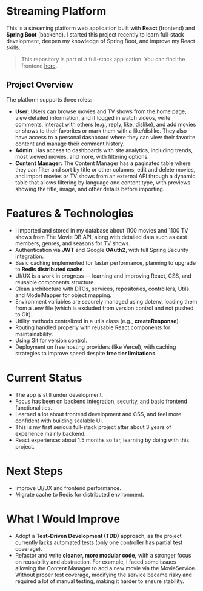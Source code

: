 # Streaming Platform
This is a streaming platform web application built with **React** (frontend) and **Spring Boot** (backend).
I started this project recently to learn full-stack development, deepen my knowledge of Spring Boot, and improve my React skills.

> This repository is part of a full-stack application. You can find the frontend [here](https://github.com/ZakariaAkrach/streamingPlatform-fe).

## Project Overview
The platform supports three roles:
- **User:**
Users can browse movies and TV shows from the home page, view detailed information, and if logged in watch videos, write comments, interact with others (e.g., reply, like, dislike), and add movies or shows to their favorites or mark them with a like/dislike.
They also have access to a personal dashboard where they can view their favorite content and manage their comment history.
- **Admin:**
Has access to dashboards with site analytics, including trends, most viewed movies, and more, with filtering options.
- **Content Manager:**
The Content Manager has a paginated table where they can filter and sort by title or other columns, edit and delete movies, 
and import movies or TV shows from an external API through a dynamic table that allows filtering by language and content type, 
with previews showing the title, image, and other details before importing.

# Features & Technologies
- I imported and stored in my database about 1100 movies and 1100 TV shows from The Movie DB API, along with detailed data such as cast members, genres, and seasons for TV shows.
- Authentication via **JWT** and Google **OAuth2**, with full Spring Security integration.
- Basic caching implemented for faster performance, planning to upgrade to **Redis distributed cache**.
- UI/UX is a work in progress — learning and improving React, CSS, and reusable components structure.
- Clean architecture with DTOs, services, repositories, controllers, Utils and ModelMapper for object mapping.
- Environment variables are securely managed using dotenv, loading them from a .env file (which is excluded from version control and not pushed to Git).
- Utility methods centralized in a utils class (e.g., **createResponse**).
- Routing handled properly with reusable React components for maintainability.
- Using Git for version control.
- Deployment on free hosting providers (like Vercel), with caching strategies to improve speed despite **free tier limitations**.

# Current Status
- The app is still under development.
- Focus has been on backend integration, security, and basic frontend functionalities.
- Learned a lot about frontend development and CSS, and feel more confident with building scalable UI.
- This is my first serious full-stack project after about 3 years of experience mainly backend.
- React experience: about 1.5 months so far, learning by doing with this project.

# Next Steps
- Improve UI/UX and frontend performance.
- Migrate cache to Redis for distributed environment.

# What I Would Improve
- Adopt a **Test-Driven Development (TDD)** approach, as the project currently lacks automated tests (only one controller has partial test coverage).
- Refactor and write **cleaner, more modular code,** with a stronger focus on reusability and abstraction. For example, I faced some issues allowing the Content Manager to add a new movie via the MovieService. Without proper test coverage, modifying the service became risky and required a lot of manual testing, making it harder to ensure stability.